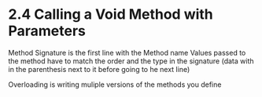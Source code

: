 # 2.4 Calling a Void Method with Parameters
Method Signature is the first line with the Method name
Values passed to the method have to match the order and the type in the signature (data with in the parenthesis next to it before going to he next line)

Overloading is writing muliple versions of the methods you define


##